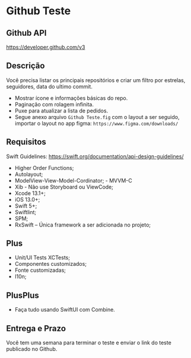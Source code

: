# Github Teste

## Github API
https://developer.github.com/v3

## Descrição

Você precisa listar os principais repositórios e criar um filtro por estrelas, seguidores, data do ultimo commit.

- Mostrar ícone e informações básicas do repo.
- Paginação com rolagem infinita.
- Puxe para atualizar a lista de pedidos.
- Segue anexo arquivo `Github Teste.fig` com o layout a ser seguido, importar o layout no app figma: `https://www.figma.com/downloads/`

## Requisitos

Swift Guidelines: https://swift.org/documentation/api-design-guidelines/

- Higher Order Functions;
- Autolayout;
- ModelView-View-Model-Cordinator; - MVVM-C
- Xib - Não use Storyboard ou ViewCode;
- Xcode 13.1+;
- iOS 13.0+;
- Swift 5+;
- Swiftlint;
- SPM;
- RxSwift – Única framework a ser adicionada no projeto;

## Plus

- Unit/UI Tests XCTests;
- Componentes customizados;
- Fonte customizadas;
- l10n;

## PlusPlus

- Faça tudo usando SwiftUI com Combine.

## Entrega e Prazo

Você tem uma semana para terminar o teste e enviar o link do teste publicado no Github.
